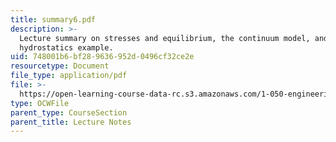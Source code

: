 ```yaml
---
title: summary6.pdf
description: >-
  Lecture summary on stresses and equilibrium, the continuum model, and a
  hydrostatics example.
uid: 748001b6-bf28-9636-952d-0496cf32ce2e
resourcetype: Document
file_type: application/pdf
file: >-
  https://open-learning-course-data-rc.s3.amazonaws.com/1-050-engineering-mechanics-i-fall-2007/748001b6bf289636952d0496cf32ce2e_summary6.pdf
type: OCWFile
parent_type: CourseSection
parent_title: Lecture Notes
---
```

